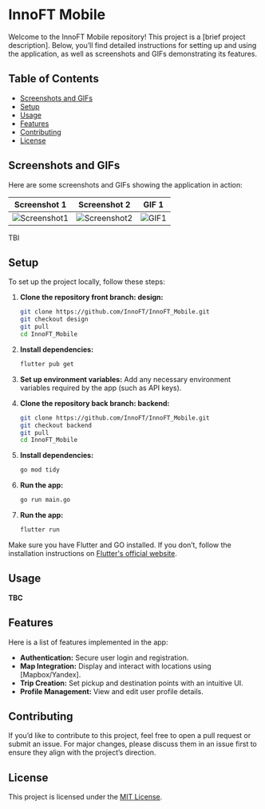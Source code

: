 # InnoFT Mobile

Welcome to the InnoFT Mobile repository! This project is a [brief project description]. Below, you’ll find detailed instructions for setting up and using the application, as well as screenshots and GIFs demonstrating its features.

## Table of Contents
- [Screenshots and GIFs](#screenshots-and-gifs)
- [Setup](#setup)
- [Usage](#usage)
- [Features](#features)
- [Contributing](#contributing)
- [License](#license)

## Screenshots and GIFs
Here are some screenshots and GIFs showing the application in action:

| Screenshot 1  | Screenshot 2  | GIF 1  |
|:-------------:|:-------------:|:------:|
| ![Screenshot1](path-to-screenshot1) | ![Screenshot2](path-to-screenshot2) | ![GIF1](path-to-gif1) |

TBI

## Setup

To set up the project locally, follow these steps:

1. **Clone the repository front branch: design:**
    ```bash
    git clone https://github.com/InnoFT/InnoFT_Mobile.git
    git checkout design
    git pull
    cd InnoFT_Mobile
    ```

2. **Install dependencies:**
    ```bash
    flutter pub get
    ```

3. **Set up environment variables:**
    Add any necessary environment variables required by the app (such as API keys).

4. **Clone the repository back branch: backend:**
    ```bash
    git clone https://github.com/InnoFT/InnoFT_Mobile.git
    git checkout backend
    git pull
    cd InnoFT_Mobile
    ```
5. **Install dependencies:**
    ```bash
    go mod tidy
    ```
6. **Run the app:**
    ```bash
    go run main.go
    ```

7. **Run the app:**
    ```bash
    flutter run
    ```
Make sure you have Flutter and GO installed. If you don’t, follow the installation instructions on [Flutter's official website](https://flutter.dev/docs/get-started/install).

## Usage

**TBC**

## Features

Here is a list of features implemented in the app:
- **Authentication:** Secure user login and registration.
- **Map Integration:** Display and interact with locations using [Mapbox/Yandex].
- **Trip Creation:** Set pickup and destination points with an intuitive UI.
- **Profile Management:** View and edit user profile details.

## Contributing

If you’d like to contribute to this project, feel free to open a pull request or submit an issue. For major changes, please discuss them in an issue first to ensure they align with the project’s direction.

## License

This project is licensed under the [MIT License](LICENSE).
